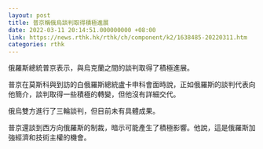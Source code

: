 ```yaml
---
layout: post
title: 普京稱俄烏談判取得積極進展
date: 2022-03-11 20:14:51.000000000 +08:00
link: https://news.rthk.hk/rthk/ch/component/k2/1638485-20220311.htm
categories: rthk
---
```


俄羅斯總統普京表示，與烏克蘭之間的談判取得了積極進展。

普京在莫斯科與到訪的白俄羅斯總統盧卡申科會面時說，正如俄羅斯的談判代表向他簡介，談判取得一些積極的轉變，但他沒有詳細交代。

俄烏雙方進行了三輪談判，但目前未有具體成果。

普京還談到西方向俄羅斯的制裁，暗示可能產生了積極影響。他說，這是俄羅斯加強經濟和技術主權的機會。
